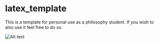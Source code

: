 # latex_template

This is a template for personal use as a philosophy student. If you wish to also use it feel free to do so.

![Alt text](https://upload.wikimedia.org/wikipedia/commons/4/43/Immanuel_Kant_%28painted_portrait%29.jpg "Optional title")
